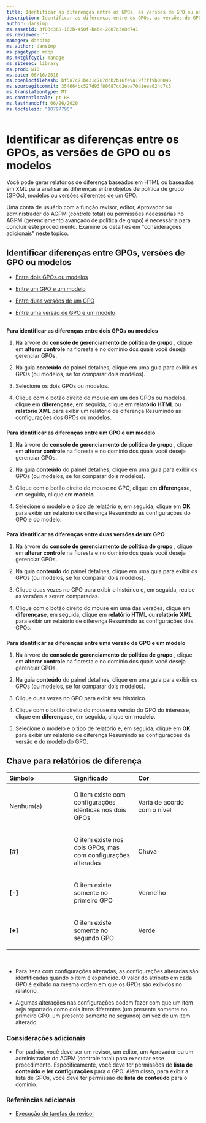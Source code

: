 ```yaml
---
title: Identificar as diferenças entre os GPOs, as versões de GPO ou os modelos
description: Identificar as diferenças entre os GPOs, as versões de GPO ou os modelos
author: dansimp
ms.assetid: 3f03c368-162b-450f-be6c-2807c3e8d741
ms.reviewer: ''
manager: dansimp
ms.author: dansimp
ms.pagetype: mdop
ms.mktglfcycl: manage
ms.sitesec: library
ms.prod: w10
ms.date: 06/16/2016
ms.openlocfilehash: bf5a7c71b431c787dcb2b16fe9a19f7ff9b06046
ms.sourcegitcommit: 354664bc527d93f80687cd2eba70d1eea024c7c3
ms.translationtype: MT
ms.contentlocale: pt-BR
ms.lasthandoff: 06/26/2020
ms.locfileid: "10797790"
---
```

# Identificar as diferenças entre os GPOs, as versões de GPO ou os modelos


Você pode gerar relatórios de diferença baseados em HTML ou baseados em XML para analisar as diferenças entre objetos de política de grupo (GPOs), modelos ou versões diferentes de um GPO.

Uma conta de usuário com a função revisor, editor, Aprovador ou administrador do AGPM (controle total) ou permissões necessárias no AGPM (gerenciamento avançado de política de grupo) é necessária para concluir este procedimento. Examine os detalhes em "considerações adicionais" neste tópico.

## Identificar diferenças entre GPOs, versões de GPO ou modelos


-   [Entre dois GPOs ou modelos](#bkmk-two-gpos)

-   [Entre um GPO e um modelo](#bkmk-gpo-and-template)

-   [Entre duas versões de um GPO](#bkmk-two-versions)

-   [Entre uma versão de GPO e um modelo](#bkmk-gpo-version-and-template)

## <a href="" id="bkmk-two-gpos"></a>


**Para identificar as diferenças entre dois GPOs ou modelos**

1.  Na árvore do **console de gerenciamento de política de grupo** , clique em **alterar controle** na floresta e no domínio dos quais você deseja gerenciar GPOs.

2.  Na guia **conteúdo** do painel detalhes, clique em uma guia para exibir os GPOs (ou modelos, se for comparar dois modelos).

3.  Selecione os dois GPOs ou modelos.

4.  Clique com o botão direito do mouse em um dos GPOs ou modelos, clique em **diferenças**e, em seguida, clique em **relatório HTML** ou **relatório XML** para exibir um relatório de diferença Resumindo as configurações dos GPOs ou modelos.

### <a href="" id="bkmk-gpo-and-template"></a>

**Para identificar as diferenças entre um GPO e um modelo**

1.  Na árvore do **console de gerenciamento de política de grupo** , clique em **alterar controle** na floresta e no domínio dos quais você deseja gerenciar GPOs.

2.  Na guia **conteúdo** do painel detalhes, clique em uma guia para exibir os GPOs (ou modelos, se for comparar dois modelos).

3.  Clique com o botão direito do mouse no GPO, clique em **diferenças**e, em seguida, clique em **modelo**.

4.  Selecione o modelo e o tipo de relatório e, em seguida, clique em **OK** para exibir um relatório de diferença Resumindo as configurações do GPO e do modelo.

### <a href="" id="bkmk-two-versions"></a>

**Para identificar as diferenças entre duas versões de um GPO**

1.  Na árvore do **console de gerenciamento de política de grupo** , clique em **alterar controle** na floresta e no domínio dos quais você deseja gerenciar GPOs.

2.  Na guia **conteúdo** do painel detalhes, clique em uma guia para exibir os GPOs (ou modelos, se for comparar dois modelos).

3.  Clique duas vezes no GPO para exibir o histórico e, em seguida, realce as versões a serem comparadas.

4.  Clique com o botão direito do mouse em uma das versões, clique em **diferenças**e, em seguida, clique em **relatório HTML** ou **relatório XML** para exibir um relatório de diferença Resumindo as configurações dos GPOs.

### <a href="" id="bkmk-gpo-version-and-template"></a>

**Para identificar as diferenças entre uma versão de GPO e um modelo**

1.  Na árvore do **console de gerenciamento de política de grupo** , clique em **alterar controle** na floresta e no domínio dos quais você deseja gerenciar GPOs.

2.  Na guia **conteúdo** do painel detalhes, clique em uma guia para exibir os GPOs (ou modelos, se for comparar dois modelos).

3.  Clique duas vezes no GPO para exibir seu histórico.

4.  Clique com o botão direito do mouse na versão do GPO do interesse, clique em **diferenças**e, em seguida, clique em **modelo**.

5.  Selecione o modelo e o tipo de relatório e, em seguida, clique em **OK** para exibir um relatório de diferença Resumindo as configurações da versão e do modelo do GPO.

## Chave para relatórios de diferença


<table>
<colgroup>
<col width="33%" />
<col width="33%" />
<col width="33%" />
</colgroup>
<thead>
<tr class="header">
<th align="left">Símbolo</th>
<th align="left">Significado</th>
<th align="left">Cor</th>
</tr>
</thead>
<tbody>
<tr class="odd">
<td align="left"><p>Nenhum(a)</p></td>
<td align="left"><p>O item existe com configurações idênticas nos dois GPOs</p></td>
<td align="left"><p>Varia de acordo com o nível</p></td>
</tr>
<tr class="even">
<td align="left"><p><strong>[#]</strong></p></td>
<td align="left"><p>O item existe nos dois GPOs, mas com configurações alteradas</p></td>
<td align="left"><p>Chuva</p></td>
</tr>
<tr class="odd">
<td align="left"><p><strong>[-]</strong></p></td>
<td align="left"><p>O item existe somente no primeiro GPO</p></td>
<td align="left"><p>Vermelho</p></td>
</tr>
<tr class="even">
<td align="left"><p><strong>[+]</strong></p></td>
<td align="left"><p>O item existe somente no segundo GPO</p></td>
<td align="left"><p>Verde</p></td>
</tr>
</tbody>
</table>

 

-   Para itens com configurações alteradas, as configurações alteradas são identificadas quando o item é expandido. O valor do atributo em cada GPO é exibido na mesma ordem em que os GPOs são exibidos no relatório.

-   Algumas alterações nas configurações podem fazer com que um item seja reportado como dois itens diferentes (um presente somente no primeiro GPO, um presente somente no segundo) em vez de um item alterado.

### Considerações adicionais

-   Por padrão, você deve ser um revisor, um editor, um Aprovador ou um administrador do AGPM (controle total) para executar esse procedimento. Especificamente, você deve ter permissões de **lista de conteúdo** e **ler configurações** para o GPO. Além disso, para exibir a lista de GPOs, você deve ter permissão de **lista de conteúdo** para o domínio.

### Referências adicionais

-   [Execução de tarefas do revisor](performing-reviewer-tasks-agpm40.md)

 

 





